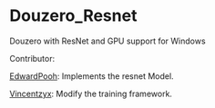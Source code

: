 # Douzero_Resnet
Douzero with ResNet and GPU support for Windows

Contributor:

[EdwardPooh](https://github.com/EdwardPooh): Implements the resnet Model.

[Vincentzyx](https://github.com/EdwardPooh): Modify the training framework.
